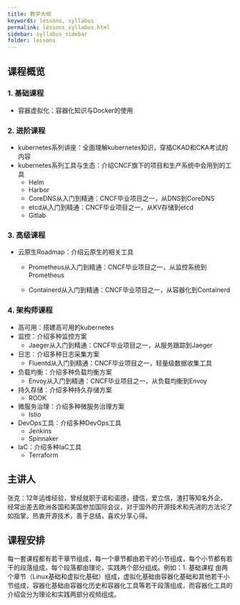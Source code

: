 ```yaml
---
title: 教学大纲
keywords: lessons, syllabus
permalink: lessons_syllabus.html
sidebar: syllabus_sidebar
folder: lessons
---
```


## 课程概览

### 1. 基础课程

+ 容器虚拟化：容器化知识与Docker的使用

### 2. 进阶课程

+ kubernetes系列讲座：全面理解kubernetes知识，穿插CKAD和CKA考试的内容
+ kubernetes系列工具与生态：介绍CNCF旗下的项目和生产系统中会用到的工具
  + Helm
  + Harbor
  + CoreDNS从入门到精通：CNCF毕业项目之一，从DNS到CoreDNS
  + etcd从入门到精通：CNCF毕业项目之一，从KV存储到etcd
  + Gitlab

### 3. 高级课程

+ 云原生Roadmap：介绍云原生的相关工具

  + Prometheus从入门到精通：CNCF毕业项目之一，从监控系统到Prometheus

  + Containerd从入门到精通：CNCF毕业项目之一，从容器化到Containerd

### 4. 架构师课程

+ 高可用：搭建高可用的kubernetes
+ 监控：介绍多种监控方案
  + Jaeger从入门到精通：CNCF毕业项目之一，从服务跟踪到Jaeger
+ 日志：介绍多种日志采集方案
  + Fluentd从入门到精通：CNCF毕业项目之一，轻量级数据收集工具
+ 负载均衡：介绍多种负载均衡方案
  + Envoy从入门到精通：CNCF毕业项目之一，从负载均衡到Envoy
+ 持久存储：介绍多种持久存储方案
  + ROOK
+ 微服务治理：介绍多种微服务治理方案
  + Istio
+ DevOps工具：介绍多种DevOps工具
  + Jenkins
  + Spinnaker
+ IaC：介绍多种IaC工具
  + Terraform

## 主讲人

张克：12年运维经验，曾经就职于诺和诺德，捷信，爱立信，渣打等知名外企，经常出差去欧洲各国和美国参加国际会议，对于国外的开源技术和先进的方法论了如指掌。热衷开源技术，善于总结，喜欢分享心得。

## 课程安排

每一套课程都有若干章节组成，每一个章节都由若干的小节组成，每个小节都有若干的段落组成，每个段落都由理论，实践两个部分组成。例如：1. 基础课程 由两个章节（Linux基础和虚拟化基础）组成，虚拟化基础由容器化基础和其他若干小节组成，容器化基础由容器化历史和容器化工具等若干段落组成，而容器化工具的介绍会分为理论和实践两部分视频组成。
